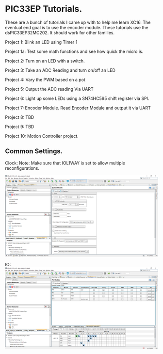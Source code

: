 <h1>PIC33EP Tutorials.</H1>

These are a bunch of tutorials I came up with to help me learn XC16. The eventual end goal is to use the encoder module. These tutorials use the dsPIC33EP32MC202. It should work for other families.

Project 1: Blink an LED using Timer 1

Project 1a: Test some math functions and see how quick the micro is.

Project 2: Turn on an LED with a switch. 

Project 3: Take an ADC Reading and turn on/off an LED

Project 4: Vary the PWM based on a pot

Project 5: Output the ADC reading Via UART

Project 6: Light up some LEDs using a SN74HC595 shift register via SPI.

Project 7: Encoder Module. Read Encoder Module and output it via UART

Project 8: TBD

Project 9: TBD

Project 10: Motion Controller project.


<h2>Common Settings.</H2>
Clock:
Note: Make sure that IOL1WAY is set to allow multiple reconfigurations.

![clock settings](https://raw.githubusercontent.com/chrissavage2300/PIC33EP-Tutorial/main/Clock_Settings.png)

IO:
![IO Settings](https://raw.githubusercontent.com/chrissavage2300/PIC33EP-Tutorial/main/IO_Settings.png)

